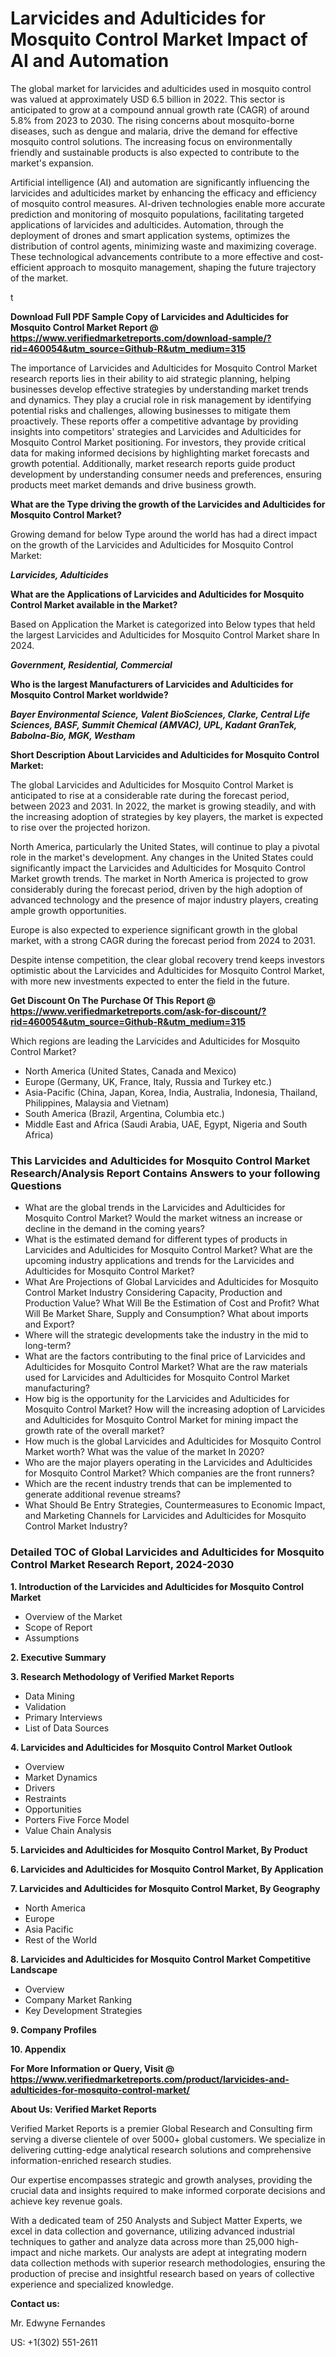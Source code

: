 <meta name="title" content="Global Larvicides and Adulticides for Mosquito Control Market Impact of AI and Automation"><meta name="description" content="The global market for larvicides and adulticides used in mosquito control was valued at approximately USD 6.5 billion in 2022. This sector is anticipated to grow at a "><meta name="title" content="Larvicides and Adulticides for Mosquito Control Market Size, Share, Scope, Trends, Growth, Opportunities, Analysis, Forecast"><h1>Larvicides and Adulticides for Mosquito Control Market Impact of AI and Automation</h1><p>The global market for larvicides and adulticides used in mosquito control was valued at approximately USD 6.5 billion in 2022. This sector is anticipated to grow at a compound annual growth rate (CAGR) of around 5.8% from 2023 to 2030. The rising concerns about mosquito-borne diseases, such as dengue and malaria, drive the demand for effective mosquito control solutions. The increasing focus on environmentally friendly and sustainable products is also expected to contribute to the market's expansion.</p><p>Artificial intelligence (AI) and automation are significantly influencing the larvicides and adulticides market by enhancing the efficacy and efficiency of mosquito control measures. AI-driven technologies enable more accurate prediction and monitoring of mosquito populations, facilitating targeted applications of larvicides and adulticides. Automation, through the deployment of drones and smart application systems, optimizes the distribution of control agents, minimizing waste and maximizing coverage. These technological advancements contribute to a more effective and cost-efficient approach to mosquito management, shaping the future trajectory of the market.</p>t</p><p id="" class=""><strong>Download Full PDF Sample Copy of Larvicides and Adulticides for Mosquito Control Market Report @ <a href="https://www.verifiedmarketreports.com/download-sample/?rid=460054&utm_source=Github-R&utm_medium=315" target="_blank">https://www.verifiedmarketreports.com/download-sample/?rid=460054&utm_source=Github-R&utm_medium=315</a></strong></p><p>The importance of&nbsp;Larvicides and Adulticides for Mosquito Control Market research reports lies in their ability to aid strategic planning, helping businesses develop effective strategies by understanding market trends and dynamics. They play a crucial role in risk management by identifying potential risks and challenges, allowing businesses to mitigate them proactively. These reports offer a competitive advantage by providing insights into competitors' strategies and Larvicides and Adulticides for Mosquito Control Market positioning. For investors, they provide critical data for making informed decisions by highlighting market forecasts and growth potential. Additionally, market research reports guide product development by understanding consumer needs and preferences, ensuring products meet market demands and drive business growth.</p><p><strong>What are the&nbsp;Type driving the growth of the Larvicides and Adulticides for Mosquito Control Market?</strong></p><p id="" class="">Growing demand for below Type around the world has had a direct impact on the growth of the Larvicides and Adulticides for Mosquito Control Market:</p><em><strong>Larvicides, Adulticides</strong></em></p><strong>What are the&nbsp;Applications&nbsp;of Larvicides and Adulticides for Mosquito Control Market available in the Market?</strong></p><p id="" class="">Based on Application the Market is categorized into Below types that held the largest Larvicides and Adulticides for Mosquito Control Market share In 2024.</p><em><strong>Government, Residential, Commercial</strong></em></p><strong>Who is the largest Manufacturers of Larvicides and Adulticides for Mosquito Control Market worldwide?</strong></p><p><em><strong>Bayer Environmental Science, Valent BioSciences, Clarke, Central Life Sciences, BASF, Summit Chemical (AMVAC), UPL, Kadant GranTek, Babolna-Bio, MGK, Westham</strong></em></p><p id="" class=""><strong>Short Description About Larvicides and Adulticides for Mosquito Control Market:</strong></p><p>The global Larvicides and Adulticides for Mosquito Control Market is anticipated to rise at a considerable rate during the forecast period, between 2023 and 2031. In 2022, the market is growing steadily, and with the increasing adoption of strategies by key players, the market is expected to rise over the projected horizon.</p><p>North America, particularly the United States, will continue to play a pivotal role in the market's development. Any changes in the United States could significantly impact the Larvicides and Adulticides for Mosquito Control Market growth trends. The market in North America is projected to grow considerably during the forecast period, driven by the high adoption of advanced technology and the presence of major industry players, creating ample growth opportunities.</p><p>Europe is also expected to experience significant growth in the global market, with a strong CAGR during the forecast period from 2024 to 2031.</p><p>Despite intense competition, the clear global recovery trend keeps investors optimistic about the Larvicides and Adulticides for Mosquito Control Market, with more new investments expected to enter the field in the future.</p><p id="" class=""><strong>Get Discount On The Purchase Of This Report @ <a href="https://www.verifiedmarketreports.com/ask-for-discount/?rid=460054&utm_source=Github-R&utm_medium=315" target="_blank">https://www.verifiedmarketreports.com/ask-for-discount/?rid=460054&utm_source=Github-R&utm_medium=315</a></strong></p>Which regions are leading the Larvicides and Adulticides for Mosquito Control Market?</p><ul><li>North America (United States, Canada and Mexico)</li><li>Europe (Germany, UK, France, Italy, Russia and Turkey etc.)</li><li>Asia-Pacific (China, Japan, Korea, India, Australia, Indonesia, Thailand, Philippines, Malaysia and Vietnam)</li><li>South America (Brazil, Argentina, Columbia etc.)</li><li>Middle East and Africa (Saudi Arabia, UAE, Egypt, Nigeria and South Africa)</li></ul><h3 id="" class="">This Larvicides and Adulticides for Mosquito Control Market Research/Analysis Report Contains Answers to your following Questions</h3><ul><li>What are the global trends in the Larvicides and Adulticides for Mosquito Control Market? Would the market witness an increase or decline in the demand in the coming years?</li><li>What is the estimated demand for different types of products in Larvicides and Adulticides for Mosquito Control Market? What are the upcoming industry applications and trends for the Larvicides and Adulticides for Mosquito Control Market?</li><li>What Are Projections of Global Larvicides and Adulticides for Mosquito Control Market Industry Considering Capacity, Production and Production Value? What Will Be the Estimation of Cost and Profit? What Will Be Market Share, Supply and Consumption? What about imports and Export?</li><li>Where will the strategic developments take the industry in the mid to long-term?</li><li>What are the factors contributing to the final price of Larvicides and Adulticides for Mosquito Control Market? What are the raw materials used for Larvicides and Adulticides for Mosquito Control Market manufacturing?</li><li>How big is the opportunity for the Larvicides and Adulticides for Mosquito Control Market? How will the increasing adoption of Larvicides and Adulticides for Mosquito Control Market for mining impact the growth rate of the overall market?</li><li>How much is the global Larvicides and Adulticides for Mosquito Control Market worth? What was the value of the market In 2020?</li><li>Who are the major players operating in the Larvicides and Adulticides for Mosquito Control Market? Which companies are the front runners?</li><li>Which are the recent industry trends that can be implemented to generate additional revenue streams?</li><li>What Should Be Entry Strategies, Countermeasures to Economic Impact, and Marketing Channels for Larvicides and Adulticides for Mosquito Control Market Industry?</li></ul><h3 id="" class="">Detailed TOC of Global Larvicides and Adulticides for Mosquito Control Market Research Report, 2024-2030</h3><p id="" class=""><strong>1. Introduction of the Larvicides and Adulticides for Mosquito Control Market</strong></p><ul><li>Overview of the Market</li><li>Scope of Report</li><li>Assumptions</li></ul><p id="" class=""><strong>2. Executive Summary</strong></p><p id="" class=""><strong>3. Research Methodology of Verified Market Reports</strong></p><ul><li>Data Mining</li><li>Validation</li><li>Primary Interviews</li><li>List of Data Sources</li></ul><p id="" class=""><strong>4. Larvicides and Adulticides for Mosquito Control Market Outlook</strong></p><ul><li>Overview</li><li>Market Dynamics</li><li>Drivers</li><li>Restraints</li><li>Opportunities</li><li>Porters Five Force Model</li><li>Value Chain Analysis</li></ul><p id="" class=""><strong>5. Larvicides and Adulticides for Mosquito Control Market, By Product</strong></p><p id="" class=""><strong>6. Larvicides and Adulticides for Mosquito Control Market, By Application</strong></p><p id="" class=""><strong>7. Larvicides and Adulticides for Mosquito Control Market, By Geography</strong></p><ul><li>North America</li><li>Europe</li><li>Asia Pacific</li><li>Rest of the World</li></ul><p id="" class=""><strong>8. Larvicides and Adulticides for Mosquito Control Market Competitive Landscape</strong></p><ul><li>Overview</li><li>Company Market Ranking</li><li>Key Development Strategies</li></ul><p id="" class=""><strong>9. Company Profiles</strong></p><p id="" class=""><strong>10. Appendix</strong></p><p id="" class=""><strong>For More Information or Query, Visit @ <a href="https://www.verifiedmarketreports.com/product/larvicides-and-adulticides-for-mosquito-control-market/" target="_blank">https://www.verifiedmarketreports.com/product/larvicides-and-adulticides-for-mosquito-control-market/</a></strong></p><p id="" class=""><strong>About Us: Verified Market Reports</strong></p><p id="" class="">Verified Market Reports is a premier Global Research and Consulting firm serving a diverse clientele of over 5000+ global customers. We specialize in delivering cutting-edge analytical research solutions and comprehensive information-enriched research studies.</p><p id="" class="">Our expertise encompasses strategic and growth analyses, providing the crucial data and insights required to make informed corporate decisions and achieve key revenue goals.</p><p id="" class="">With a dedicated team of 250 Analysts and Subject Matter Experts, we excel in data collection and governance, utilizing advanced industrial techniques to gather and analyze data across more than 25,000 high-impact and niche markets. Our analysts are adept at integrating modern data collection methods with superior research methodologies, ensuring the production of precise and insightful research based on years of collective experience and specialized knowledge.</p><p id="" class=""><strong>Contact us:</strong></p><p id="" class="">Mr. Edwyne Fernandes</p><p id="" class="">US: +1(302) 551-2611</p>